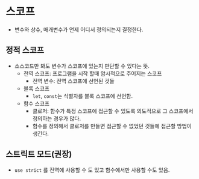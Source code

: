 # 스코프

* 변수와 상수, 매개변수가 언제 어디서 정의되는지 결정한다.

## 정적 스코프

* 소스코드만 봐도 변수가 스코프에 있는지 판단할 수 있다는 뜻.
  * 전역 스코프: 프로그램을 시작 할때 암시적으로 주어지는 스코프
    * 전역 변수: 전역 스코프에 선언된 것들
  * 블록 스코프
    * `let`, `const`는 식별자를 블록 스코프에 선언함.
  * 함수 스코프
    * 클로저: 함수가 특정 스코프에 접근할 수 있도록 의도적으로 그 스코프에서 정의하는 경우가 많다.
    * 함수를 정의해서 클로저를 만들면 접근할 수 없었던 것들에 접근할 방법이 생긴다.

## 스트릭트 모드(권장)

* `use strict` 를 전역에 사용할 수 도 있고 함수에서만 사용할 수도 있음.